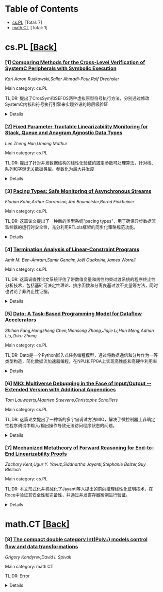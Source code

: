<div id=toc></div>

# Table of Contents

- [cs.PL](#cs.PL) [Total: 7]
- [math.CT](#math.CT) [Total: 1]


<div id='cs.PL'></div>

# cs.PL [[Back]](#toc)

### [1] [Comparing Methods for the Cross-Level Verification of SystemC Peripherals with Symbolic Execution](https://arxiv.org/abs/2509.05504)
*Karl Aaron Rudkowski,Sallar Ahmadi-Pour,Rolf Drechsler*

Main category: cs.PL

TL;DR: 提出了CrosSym和SEFOS两种虚拟原型符号执行方法，分别通过修改SystemC内核和符号执行引擎来实现外设的跨层级验证


<details>
  <summary>Details</summary>
Motivation: 现代硬件开发中虚拟原型(VP)在SystemC中实现，但现有符号执行方法需要修改SystemC内核或忽略跨层级验证机会，无法专注于外设等特定子系统的特殊挑战

Method: CrosSym修改SystemC内核，SEFOS修改现代符号执行引擎，两种方法都支持外设的多抽象层级符号执行

Result: 在多种外设和不同抽象层级上进行了广泛评估，展示了两种工具的功能：(1)不同验证场景；(2)识别300+变异体。SEFOS保持未修改的SystemC内核和外设，CrosSym在运行时和内存使用上稍好

Conclusion: 与仅限于事务级建模(TLM)的最先进技术相比，我们的工具提供了相当的运行时性能，同时实现了符号执行的跨层级验证

Abstract: Virtual Prototypes (VPs) are important tools in modern hardware development.
At high abstractions, they are often implemented in SystemC and offer early
analysis of increasingly complex designs. These complex designs often combine
one or more processors, interconnects, and peripherals to perform tasks in
hardware or interact with the environment. Verifying these subsystems is a
well-suited task for VPs, as they allow reasoning across different abstraction
levels. While modern verification techniques like symbolic execution can be
seamlessly integrated into VP-based workflows, they require modifications in
the SystemC kernel. Hence, existing approaches therefore modify and replace the
SystemC kernel, or ignore the opportunity of cross-level scenarios completely,
and would not allow focusing on special challenges of particular subsystems
like peripherals. We propose CrosSym and SEFOS, two opposing approaches for a
versatile symbolic execution of peripherals. CrosSym modifies the SystemC
kernel, while SEFOS instead modifies a modern symbolic execution engine. Our
extensive evaluation applies our tools to various peripherals on different
levels of abstractions. Both tools extensive sets of features are demonstrated
for (1) different verification scenarios, and (2) identifying 300+ mutants. In
comparison with each other, SEFOS convinces with the unmodified SystemC kernel
and peripheral, while CrosSym offers slightly better runtime and memory usage.
In comparison to the state-of-the-art, that is limited to Transaction Level
Modelling (TLM), our tools offered comparable runtime, while enabling
cross-level verification with symbolic execution.

</details>


### [2] [Fixed Parameter Tractable Linearizability Monitoring for Stack, Queue and Anagram Agnostic Data Types](https://arxiv.org/abs/2509.05586)
*Lee Zheng Han,Umang Mathur*

Main category: cs.PL

TL;DR: 提出了针对并发数据结构的线性化验证的固定参数可处理算法，针对栈、队列和字谜无关数据类型，参数化为最大并发度


<details>
  <summary>Details</summary>
Motivation: 并发数据结构的线性化验证是NP难问题，即使对于简单类型也是如此，需要开发高效的验证方法

Method: 利用前沿图和分区状态来限制搜索空间，对于字谜无关数据类型使用线性化等价性，对于栈使用基于文法的方法和矩阵乘法约简，对于队列使用分割序列转移系统和动态规划

Result: 在有限并发度下实现了对数线性时间到次立方时间的监控复杂度

Conclusion: 这些结果统一了在有界并发下对顺序敏感和字谜无关数据类型的可处理性保证

Abstract: Verifying linearizability of concurrent data structures is NP-hard, even for
simple types. We present fixed-parameter tractable algorithms for monitoring
stacks, queues, and anagram-agnostic data types (AADTs), parameterized by the
maximum concurrency. Our approach leverages frontier graphs and partition
states to bound the search space. For AADTs, equivalence of linearizations
enables monitoring in log-linear time. For stacks, we introduce a grammar-based
method with a sub-cubic reduction to matrix multiplication, and for queues, a
split-sequence transition system supporting efficient dynamic programming.
These results unify tractability guarantees for both order-sensitive and
anagram-agnostic data types under bounded concurrency.

</details>


### [3] [Pacing Types: Safe Monitoring of Asynchronous Streams](https://arxiv.org/abs/2509.06724)
*Florian Kohn,Arthur Correnson,Jan Baumeister,Bernd Finkbeiner*

Main category: cs.PL

TL;DR: 这篇论文提出了一种新的类型系统"pacing types"，用于确保异步数据流监控器的运行时安全性，充分利用RTLola框架的同步化策略规范功能。


<details>
  <summary>Details</summary>
Motivation: 流式监控是复杂系统的实时安全保障机制，监控器本身安全性至关重要。异步数据流的同步问题是设计可靠监控器的核心挑战，虽然RTLola框架提供了强大的同步化规范能力，但也引入了细微的运行时错误风险。

Method: 论文提出了pacing types类型系统，实现在RTLola框架中。对RTLola的核心段落进行了形式化定义，并使用新的逻辑关系完成了类型系统的完备性证明。

Result: 开发了能够确保异步数据流监控器运行时行为良好的类型系统，通过形式化验证和完备性证明确保了方法的可靠性。

Conclusion: pacing types类型系统有效解决了异步数据流监控器的运行时安全性问题，为构建可靠的实时安全保障机制提供了重要技术支撑。

Abstract: Stream-based monitoring is a real-time safety assurance mechanism for complex
cyber-physical systems such as unmanned aerial vehicles. In this context, a
monitor aggregates streams of input data from sensors and other sources to give
real-time statistics and assessments of the system's health. Since monitors are
safety-critical components, it is crucial to ensure that they are free of
potential runtime errors. One of the central challenges in designing reliable
stream-based monitors is to deal with the asynchronous nature of data streams:
in concrete applications, the different sensors being monitored produce values
at different speeds, and it is the monitor's responsibility to correctly react
to the asynchronous arrival of different streams of values. To ease this
process, modern frameworks for stream-based monitoring such as RTLola feature
an expressive specification language that allows to finely specify data
synchronization policies. While this feature dramatically simplifies the design
of monitors, it can also lead to subtle runtime errors. To mitigate this issue,
this paper presents pacing types, a novel type system implemented in RTLola to
ensure that monitors for asynchronous streams are well-behaved at runtime. We
formalize the essence of pacing types for a core fragment of RTLola, and
present a soundness proof of the pacing type system using a new logical
relation.

</details>


### [4] [Termination Analysis of Linear-Constraint Programs](https://arxiv.org/abs/2509.06752)
*Amir M. Ben-Amram,Samir Genaim,Joël Ouaknine,James Worrell*

Main category: cs.PL

TL;DR: 这篇调查性论文系统评估了带数值变量和线性约束过渡系统的程序终止性分析技术，包括基础可决定性理论、排序函数和分离良基过渡不变量等方法，同时也讨论了非终止性证据。


<details>
  <summary>Details</summary>
Motivation: 程序终止性分析存在本质上的不可决定性问题，需要系统性地探索可以减轻这种困难的方法。

Method: 调查采用了多种技术进行系统分析：基础可决定性理论研究、排序函数方法、分离良基过渡不变量等，同时也考察了非终止性证据的构建。

Result: 研究展示了不同方法在表达能力与计算复杂性之间的承赞关系，提供了算法和复杂性方面的深入分析。

Conclusion: 这份调查为线性约束程序的终止性分析提供了系统性的技术概览，但并未涉及实际编程语言或更复杂的非线性、概率性模型。

Abstract: This Survey provides an overview of techniques in termination analysis for
programs with numerical variables and transitions defined by linear
constraints. This subarea of program analysis is challenging due to the
existence of undecidable problems, and this Survey systematically explores
approaches that mitigate this inherent difficulty. These include foundational
decidability results, the use of ranking functions, and disjunctive
well-founded transition invariants. The Survey also discusses non-termination
witnesses, used to prove that a program will not halt. We examine the
algorithmic and complexity aspects of these methods, showing how different
approaches offer a trade-off between expressive power and computational
complexity. The Survey does not discuss how termination analysis is performed
on real-world programming languages, nor does it consider more expressive
abstract models that include non-linear arithmetic, probabilistic choice, or
term rewriting systems.

</details>


### [5] [Dato: A Task-Based Programming Model for Dataflow Accelerators](https://arxiv.org/abs/2509.06794)
*Shihan Fang,Hongzheng Chen,Niansong Zhang,Jiajie Li,Han Meng,Adrian Liu,Zhiru Zhang*

Main category: cs.PL

TL;DR: Dato是一个Python嵌入式任务编程模型，通过将数据通信和分片作为一等类型构造，简化数据流加速器编程，在NPU和FPGA上实现高性能和高硬件利用率


<details>
  <summary>Details</summary>
Motivation: 现代深度学习工作负载对计算需求日益增长，但现有编程模型难以有效利用数据流加速器的片上流处理能力，低层接口开发成本高，高层语言又限制了优化空间

Method: 提出任务图编程模型，通过显式流类型连接任务，使用布局类型指定分片输入，先在空间结构上进行虚拟映射，然后编译器生成符合硬件约束的物理映射

Result: 在AMD Ryzen AI NPU上实现84%的GEMM硬件利用率，注意力核函数相比最先进商业框架提速2.81倍；在FPGA上生成定制脉动阵列时达到理论峰值性能的98%

Conclusion: Dato编程模型能够显著降低编写优化代码的负担，同时在数据流加速器上实现高性能计算

Abstract: Recent deep learning workloads increasingly push computational demand beyond
what current memory systems can sustain, with many kernels stalling on data
movement rather than computation. While modern dataflow accelerators
incorporate on-chip streaming to mitigate off-chip bandwidth limitations,
existing programming models struggle to harness these capabilities effectively.
Low-level interfaces provide fine-grained control but impose significant
development overhead, whereas high-level tile-based languages abstract away
communication details, restricting optimization and forcing compilers to
reconstruct the intended dataflow. We present Dato, a Python-embedded,
task-based programming model for dataflow accelerators that elevates data
communication and sharding to first-class type constructs. Developers write
programs as a graph of tasks connected via explicit stream types, with sharded
inputs specified using layout types. These tasks are first mapped virtually
onto the accelerator's spatial fabric, and the compiler then generates a
physical mapping that respects hardware constraints. Experimental results on
both AMD Ryzen AI NPU and Alveo FPGA devices demonstrate that Dato achieves
high performance while significantly reducing the burden of writing optimized
code. On the NPU, Dato attains up to 84% hardware utilization for GEMM and
delivers a 2.81x speedup on attention kernels compared to a state-of-the-art
commercial framework. On the FPGA, Dato surpasses leading frameworks in
performance when generating custom systolic arrays, achieving 98% of the
theoretical peak performance.

</details>


### [6] [MIO: Multiverse Debugging in the Face of Input/Output -- Extended Version with Additional Appendices](https://arxiv.org/abs/2509.06845)
*Tom Lauwaerts,Maarten Steevens,Christophe Scholliers*

Main category: cs.PL

TL;DR: 这篇论文提出了一种新的多宇宙调试方法MIO，解决了微控制器上非确定性程序调试中输入/输出操作导致无法访问程序状态的问题。


<details>
  <summary>Details</summary>
Motivation: 现有多宇宙调试器在处理输入/输出操作时会导致程序员探索到无法达到的程序状态，这会质量调试过程并可能导致误判程序错误。

Method: 论文提出了一种新的多宇宙调试方法，能够支持广泛的输入/输出操作。研究人员提供了该方法的语义定义，并证明了调试器的正确性。开发了原型系统MIO，基于WARDuino WebAssembly虚拟机实现。

Result: MIO调试器确保只会探索在正常执行中可达到的程序状态，避免了无法访问状态的问题。通过一个Lego Mindstorms颜色调节器案例验证了该方法在STM32微控制器上的可行性和效率。

Conclusion: 该研究提供了一种能够有效处理输入/输出操作的多宇宙调试方法，解决了微控制器上非确定性程序调试的关键挑战，为微控制器程序调试提供了更加可靠的工具支持。

Abstract: Debugging non-deterministic programs on microcontrollers is notoriously
challenging, especially when bugs manifest in unpredictable, input-dependent
execution paths. A recent approach, called multiverse debugging, makes it
easier to debug non-deterministic programs by allowing programmers to explore
all potential execution paths. Current multiverse debuggers enable both forward
and backward traversal of program paths, and some facilitate jumping to any
previously visited states, potentially branching into alternative execution
paths within the state space.
  Unfortunately, debugging programs that involve input/output operations using
existing multiverse debuggers can reveal inaccessible program states, i.e.
states which are not encountered during regular execution. This can
significantly hinder the debugging process, as the programmer may spend
substantial time exploring and examining inaccessible program states, or worse,
may mistakenly assume a bug is present in the code, when in fact, the issue is
caused by the debugger.
  This paper presents a novel approach to multiverse debugging, which can
accommodate a broad spectrum of input/output operations. We provide the
semantics of our approach and prove the correctness of our debugger, ensuring
that despite having support for a wide range of input/output operations the
debugger will only explore those program states which can be reached during
regular execution.
  We have developed a prototype, called MIO, leveraging the WARDuino
WebAssembly virtual machine to demonstrate the feasibility and efficiency of
our techniques. As a demonstration of the approach we highlight a color dial
built with a Lego Mindstorms motor, and color sensor, providing a tangible
example of how our approach enables multiverse debugging for programs running
on an STM32 microcontroller.

</details>


### [7] [Mechanized Metatheory of Forward Reasoning for End-to-End Linearizability Proofs](https://arxiv.org/abs/2509.06872)
*Zachary Kent,Ugur Y. Yavuz,Siddhartha Jayanti,Stephanie Balzer,Guy Blelloch*

Main category: cs.PL

TL;DR: 本文形式化并机械化了Jayanti等人提出的前向推理线性化证明技术，在Rocq中验证其安全性和完备性，并通过并发寄存器案例进行验证。


<details>
  <summary>Details</summary>
Motivation: 虽然Jayanti等人提出了第一个声音完整的前向推理线性化证明技术，但其重要的形式化理论结果仍未得到机械化验证，导致无法生成验证的端到端线性化证明。

Method: 在Rocq中形式化前向推理技术，机械化其安全性和完备性证明，并使用该方法为简单并发寄存器生成验证的端到端线性化证明。

Result: 实现了前向推理技术的形式化和机械化验证，减少了可信计算基础的规模，并成功为并发寄存器生成了端到端的验证线性化证明。

Conclusion: 该工作填补了前向推理线性化证明技术形式化验证的空白，为生成验证的并发数据结构线性化证明提供了可靠基础。

Abstract: In the past decade, many techniques have been developed to prove
linearizability, the gold standard of correctness for concurrent data
structures. Intuitively, linearizability requires that every operation on a
concurrent data structure appears to take place instantaneously, even when
interleaved with other operations. Most recently, Jayanti et al. presented the
first sound and complete "forward reasoning" technique for proving
linearizability that relates the behavior of a concurrent data structure to a
reference atomic data structure as time moves forward. This technique can be
used to produce machine-checked proofs of linearizability in TLA+. However,
while Jayanti et al.'s approach is shown to be sound and complete, a
mechanization of this important metatheoretic result is still outstanding. As a
result, it is not possible to produce verified end-to-end proofs of
linearizability. To reduce the size of this trusted computing base, we
formalize this forward reasoning technique and mechanize proofs of its
soundness and completeness in Rocq. As a case study, we use the approach to
produce a verified end-to-end proof of linearizability for a simple concurrent
register.

</details>


<div id='math.CT'></div>

# math.CT [[Back]](#toc)

### [8] [The compact double category $\mathbf{Int}(\mathbf{Poly}_*)$ models control flow and data transformations](https://arxiv.org/abs/2509.05462)
*Grigory Kondyrev,David I. Spivak*

Main category: math.CT

TL;DR: Error


<details>
  <summary>Details</summary>
Motivation: Error

Method: Error

Result: Error

Conclusion: Error

Abstract: Hasegawa showed that control flow in programming languages -- while loops and
if-then-else statements -- can be modeled using traced cocartesian categories,
such as the category $\mathbf{Set}_*$ of pointed sets. In this paper we define
an operad $\mathscr{W}$ of wiring diagrams that provides syntax for categories
whose control flow moreover includes data transformations, including deleting,
duplicating, permuting, and applying pre-specified functions to variables. In
the most basic version, the operad underlies $\mathbf{Int}(\mathbf{Poly}_*)$,
where $\mathbf{Int}(\mathscr{T})$ denotes the free compact category on a traced
category $\mathscr{T}$, as defined by Joyal, Street, and Verity; to do so, we
show that $\mathbf{Poly}_*$, as well as any multivariate version of it, is
traced. We show moreover that whenever $\mathscr{T}$ is uniform -- a condition
also defined by Hasegawa and satisfied by $\mathbf{Int}(\mathscr{T})$ -- the
resulting $\mathbf{Int}$-construction extends to a double category
$\mathbb{I}\mathbf{nt}(\mathscr{T})$, which is compact in the sense of
Patterson. Finally, we define a universal property of the double category
$\mathbb{I}\mathbf{nt}(\mathbf{Poly}_*)$ and
$\mathbb{I}\mathbf{nt}(\mathbf{Set}_*)$ by which one can track trajectories as
they move through the control flow associated to a wiring diagram.

</details>
